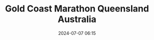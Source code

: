 ---
title: Gold Coast Marathon Queensland Australia
location: Queensland, Australia
date: 2024-07-07 06:15
latitude: -27.963657071612502
longitude: 153.41503124232753

results:
  - place: 62
    name: Elle O'Driscoll
    time: 3:04:52
    category: FS
    note: Personal Best
---